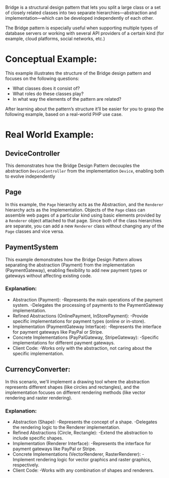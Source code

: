 Bridge is a structural design pattern that lets you split a large class or a set of closely related classes into two separate hierarchies—abstraction and implementation—which can be developed independently of each other.

The Bridge pattern is especially useful when supporting multiple types of database servers or working with several API providers of a certain kind (for example, cloud platforms, social networks, etc.)

# Conceptual Example:
This example illustrates the structure of the Bridge design pattern and focuses on the following questions:
* What classes does it consist of?
* What roles do these classes play?
* In what way the elements of the pattern are related?

After learning about the pattern’s structure it’ll be easier for you to grasp the following example, based on a real-world PHP use case.

# Real World Example:
## DeviceController
This demonstrates how the Bridge Design Pattern decouples the abstraction `DeviceController` from the implementation `Device`, enabling both to evolve independently

## Page
In this example, the `Page` hierarchy acts as the Abstraction, and the `Renderer` hierarchy acts as the Implementation. Objects of the `Page` class can assemble web pages of a particular kind using basic elements provided by a `Renderer` object attached to that page. Since both of the class hierarchies are separate, you can add a new `Renderer` class without changing any of the `Page` classes and vice versa.

## PaymentSystem
This example demonstrates how the Bridge Design Pattern allows separating the abstraction (Payment) from the implementation (PaymentGateway), enabling flexibility to add new payment types or gateways without affecting existing code.

### Explanation:
* Abstraction (Payment): 
-Represents the main operations of the payment system.
-Delegates the processing of payments to the PaymentGateway implementation.
* Refined Abstractions (OnlinePayment, InStorePayment): 
-Provide specific implementations for payment types (online or in-store).
* Implementation (PaymentGateway Interface): 
-Represents the interface for payment gateways like PayPal or Stripe.
* Concrete Implementations (PayPalGateway, StripeGateway): 
-Specific implementations for different payment gateways.
* Client Code: 
-Works only with the abstraction, not caring about the specific implementation.

## CurrencyConverter:
In this scenario, we'll implement a drawing tool where the abstraction represents different shapes (like circles and rectangles), and the implementation focuses on different rendering methods (like vector rendering and raster rendering).
### Explanation:
* Abstraction (Shape): 
-Represents the concept of a shape.
-Delegates the rendering logic to the Renderer implementation.
* Refined Abstractions  (Circle, Rectangle): 
-Extend the abstraction to include specific shapes.
* Implementation (Renderer Interface):
-Represents the interface for payment gateways like PayPal or Stripe.
* Concrete Implementations (VectorRenderer, RasterRenderer): 
-Implement rendering logic for vector graphics and raster graphics, respectively.
* Client Code: 
-Works with any combination of shapes and renderers.